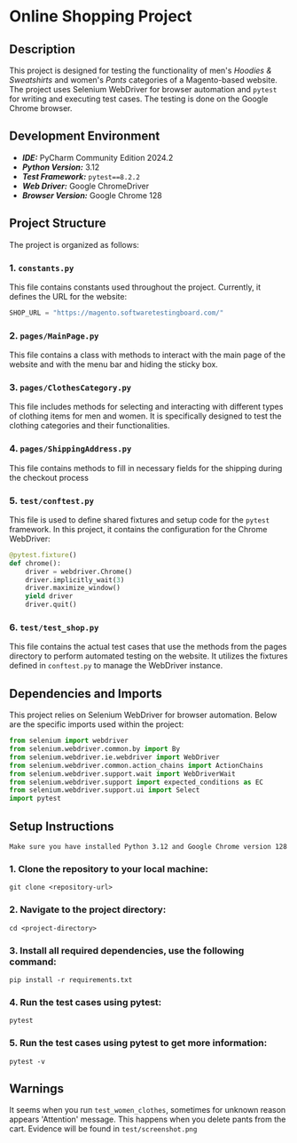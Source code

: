 # Online Shopping Project

## Description

This project is designed for testing the functionality of men's *Hoodies & Sweatshirts* and women's *Pants* categories of a
Magento-based website. The project uses Selenium WebDriver for browser automation and `pytest` for writing and
executing test cases. The testing is done on the Google Chrome browser.

## Development Environment

- ***IDE:*** PyCharm Community Edition 2024.2
- ***Python Version:*** 3.12
- ***Test Framework:*** `pytest==8.2.2`
- ***Web Driver:*** Google ChromeDriver
- ***Browser Version:*** Google Chrome 128

## Project Structure

The project is organized as follows:

### 1. `constants.py`

This file contains constants used throughout the project. Currently, it defines the URL for the website:

```python
SHOP_URL = "https://magento.softwaretestingboard.com/"
```

### 2. `pages/MainPage.py`

This file contains a class with methods to interact with the main page of the website and with the menu bar and hiding
the sticky box.

### 3. `pages/ClothesCategory.py`

This file includes methods for selecting and interacting with different types of clothing items for men and women. 
It is specifically designed to test the clothing categories and their functionalities.

### 4. `pages/ShippingAddress.py`

This file contains methods to fill in necessary fields for the shipping during the checkout process

### 5. `test/conftest.py`

This file is used to define shared fixtures and setup code for the `pytest` framework. In this project, it contains 
the configuration for the Chrome WebDriver:

```python
@pytest.fixture()
def chrome():
    driver = webdriver.Chrome()
    driver.implicitly_wait(3)
    driver.maximize_window()
    yield driver
    driver.quit()
```
### 6. `test/test_shop.py`

This file contains the actual test cases that use the methods from the pages directory to perform automated testing
on the website. It utilizes the fixtures defined in `conftest.py` to manage the WebDriver instance.

## Dependencies and Imports

This project relies on Selenium WebDriver for browser automation.
Below are the specific imports used within the project:

```python
from selenium import webdriver
from selenium.webdriver.common.by import By
from selenium.webdriver.ie.webdriver import WebDriver
from selenium.webdriver.common.action_chains import ActionChains
from selenium.webdriver.support.wait import WebDriverWait
from selenium.webdriver.support import expected_conditions as EC
from selenium.webdriver.support.ui import Select
import pytest
```

## Setup Instructions

`Make sure you have installed Python 3.12 and Google Chrome version 128`

### 1. Clone the repository to your local machine:

```
git clone <repository-url>
```

### 2. Navigate to the project directory:

```
cd <project-directory>
```

### 3. Install all required dependencies, use the following command:

```
pip install -r requirements.txt
```

### 4. Run the test cases using pytest:

```
pytest
```
### 5. Run the test cases using pytest to get more information:

```
pytest -v
```

## Warnings

It seems when you run `test_women_clothes`, sometimes for unknown reason appears 'Attention' message. This happens 
when you delete pants from the cart. Evidence will be found in `test/screenshot.png`
